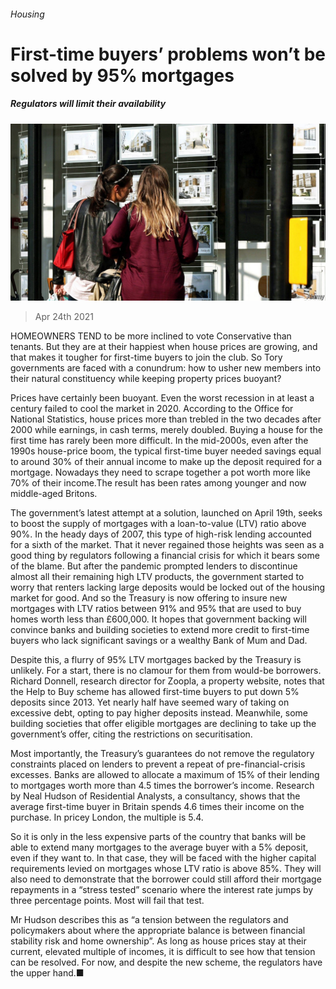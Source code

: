 ###### Housing

# First-time buyers’ problems won’t be solved by 95% mortgages 

##### Regulators will limit their availability 

![image](images/20210424_brp502.jpg) 

> Apr 24th 2021 

HOMEOWNERS TEND to be more inclined to vote Conservative than tenants. But they are at their happiest when house prices are growing, and that makes it tougher for first-time buyers to join the club. So Tory governments are faced with a conundrum: how to usher new members into their natural constituency while keeping property prices buoyant?

Prices have certainly been buoyant. Even the worst recession in at least a century failed to cool the market in 2020. According to the Office for National Statistics, house prices more than trebled in the two decades after 2000 while earnings, in cash terms, merely doubled. Buying a house for the first time has rarely been more difficult. In the mid-2000s, even after the 1990s house-price boom, the typical first-time buyer needed savings equal to around 30% of their annual income to make up the deposit required for a mortgage. Nowadays they need to scrape together a pot worth more like 70% of their income.The result has been  rates among younger and now middle-aged Britons.


The government’s latest attempt at a solution, launched on April 19th, seeks to boost the supply of mortgages with a loan-to-value (LTV) ratio above 90%. In the heady days of 2007, this type of high-risk lending accounted for a sixth of the market. That it never regained those heights was seen as a good thing by regulators following a financial crisis for which it bears some of the blame. But after the pandemic prompted lenders to discontinue almost all their remaining high LTV products, the government started to worry that renters lacking large deposits would be locked out of the housing market for good. And so the Treasury is now offering to insure new mortgages with LTV ratios between 91% and 95% that are used to buy homes worth less than £600,000. It hopes that government backing will convince banks and building societies to extend more credit to first-time buyers who lack significant savings or a wealthy Bank of Mum and Dad.

Despite this, a flurry of 95% LTV mortgages backed by the Treasury is unlikely. For a start, there is no clamour for them from would-be borrowers. Richard Donnell, research director for Zoopla, a property website, notes that the Help to Buy scheme has allowed first-time buyers to put down 5% deposits since 2013. Yet nearly half have seemed wary of taking on excessive debt, opting to pay higher deposits instead. Meanwhile, some building societies that offer eligible mortgages are declining to take up the government’s offer, citing the restrictions on securitisation.

Most importantly, the Treasury’s guarantees do not remove the regulatory constraints placed on lenders to prevent a repeat of pre-financial-crisis excesses. Banks are allowed to allocate a maximum of 15% of their lending to mortgages worth more than 4.5 times the borrower’s income. Research by Neal Hudson of Residential Analysts, a consultancy, shows that the average first-time buyer in Britain spends 4.6 times their income on the purchase. In pricey London, the multiple is 5.4.

So it is only in the less expensive parts of the country that banks will be able to extend many mortgages to the average buyer with a 5% deposit, even if they want to. In that case, they will be faced with the higher capital requirements levied on mortgages whose LTV ratio is above 85%. They will also need to demonstrate that the borrower could still afford their mortgage repayments in a “stress tested” scenario where the interest rate jumps by three percentage points. Most will fail that test.

Mr Hudson describes this as “a tension between the regulators and policymakers about where the appropriate balance is between financial stability risk and home ownership”. As long as house prices stay at their current, elevated multiple of incomes, it is difficult to see how that tension can be resolved. For now, and despite the new scheme, the regulators have the upper hand.■


